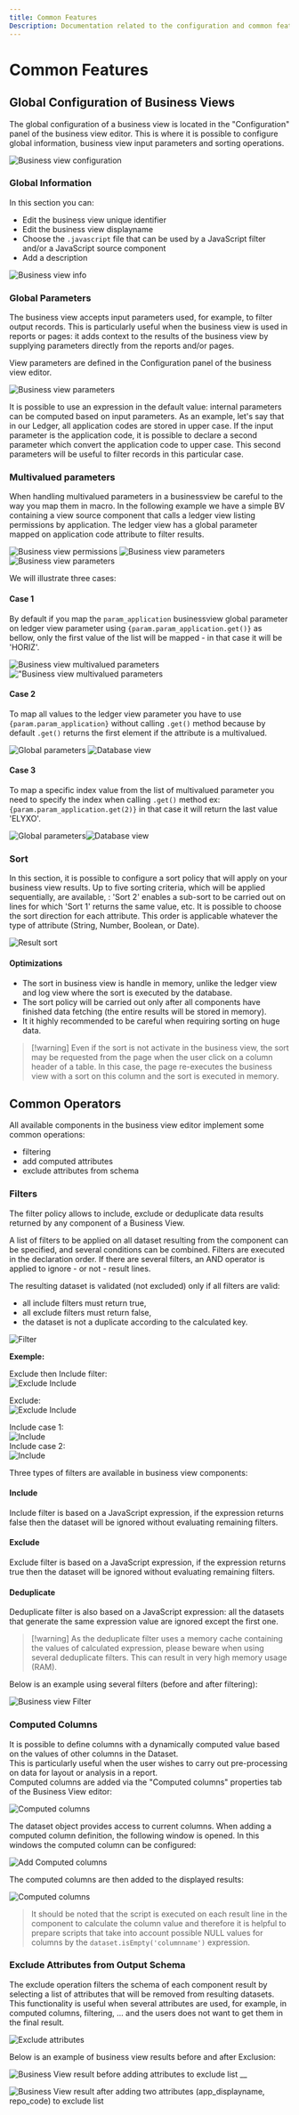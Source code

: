 ```yaml
---
title: Common Features
Description: Documentation related to the configuration and common features of business view
---
```


# Common Features

## Global Configuration of Business Views  

The global configuration of a business view is located in the "Configuration" panel of the business view editor. This is where it is possible to configure global information, business view input parameters and sorting operations.

![Business view configuration](./images/bv_global_config.png "Business view configuration")

### Global Information  

In this section you can:

- Edit the business view unique identifier  
- Edit the business view displayname
- Choose the `.javascript` file that can be used by a JavaScript filter and/or a JavaScript source component
- Add a description

![Business view info](./images/bv_info.png "Business view info")

### Global Parameters  

The business view accepts input parameters used, for example, to filter output records. This is particularly useful when the business view is used in reports or pages: it adds context to the results of the business view by supplying parameters directly from the reports and/or pages.

View parameters are defined in the Configuration panel of the business view editor.

![Business view parameters](./images/bv_params.png "Business view parameters")

It is possible to use an expression in the default value: internal parameters can be computed based on input parameters.
As an example, let's say that in our Ledger, all application codes are stored in upper case. If the input parameter is the application code, it is possible to declare a second parameter which convert the application code to upper case. This second parameters will be useful to filter records in this particular case.  

### Multivalued parameters

When handling multivalued parameters in a businessview be careful to the way you map them in macro. In the following example we have a simple BV containing a view source component that calls a ledger view listing permissions by application. The ledger view has a global parameter mapped on application code attribute to filter results.  

![Business view permissions](./images/g2.png "Business view permissions")
![Business view parameters](./images/g1.png "Business view parameters")
![Business view parameters](./images/g13.png "Business view parameters")

We will illustrate three cases:

#### Case 1

By default if you map the `param_application` businessview global parameter on ledger view parameter using `{param.param_application.get()}` as bellow, only the first value of the list will be mapped - in that case it will be 'HORIZ'.

![Business view multivalued parameters](./images/c12.png "Business view multivalued parameters")!["Business view multivalued parameters](./images/c11.png "Business view multivalued parameters")

#### Case 2

To map all values to the ledger view parameter you have to use `{param.param_application}` without calling `.get()` method because by default `.get()` returns the first element if the attribute is a multivalued.

![Global parameters](./images/c22.png "Global parameters")
![Database view](./images/c21.png "Database view ")

#### Case 3

To map a specific index value from the list of multivalued parameter you need to specify the index when calling `.get()` method ex: `{param.param_application.get(2)}` in that case it will return the last value 'ELYXO'.

![Global parameters](./images/c32.png "Global parameters")![Database view](./images/c31.png "Database view ")

### Sort  

In this section, it is possible to configure a sort policy that will apply on your business view results. Up to five sorting criteria, which will be applied sequentially, are available, : 'Sort 2' enables a sub-sort to be carried out on lines for which 'Sort 1' returns the same value, etc. It is possible to choose the sort direction for each attribute. This order is applicable whatever the type of attribute (String, Number, Boolean, or Date).  

![Result sort](./images/bv_sort.png "Result sort")

#### Optimizations

- The sort in business view is handle in memory, unlike the ledger view and log view where the sort is executed by the database.
- The sort policy will be carried out only after all components have finished data fetching (the entire results will be stored in memory).
- It it highly recommended to be careful when requiring sorting on huge data.

> [!warning] Even if the sort is not activate in the business view, the sort may be requested from the page when the user click on a column header of a table. In this case, the page re-executes the business view with a sort on this column and the sort is executed in memory.

## Common Operators

All available components in the business view editor implement some common operations:

- filtering  
- add computed attributes  
- exclude attributes from schema  

### Filters  

The filter policy allows to include, exclude or deduplicate data results returned by any component of a Business View.

A list of filters to be applied on all dataset resulting from the component can be specified, and several conditions can be combined. Filters are executed in the declaration order. If there are several filters, an AND operator is applied to ignore - or not - result lines.

The resulting dataset is validated (not excluded) only if all filters are valid:

- all include filters must return true,  
- all exclude filters must return false,  
- the dataset is not a duplicate according to the calculated key.

![Filter](./images/filtring.png "Filter")

**Exemple:**

Exclude then Include filter:  
![Exclude Include](./images/excludeinclude.png "Exclude Include")

Exclude:  
![Exclude Include](./images/excludex2.png "Exclude Include")

Include case 1:  
![Include](./images/includex2.png "Include")  
Include case 2:  
![Include](./images/includex2_2.png "Include")

Three types of filters are available in business view components:

#### Include

Include filter is based on a JavaScript expression, if the expression returns false then the dataset will be ignored without evaluating remaining filters.

#### Exclude

Exclude filter is based on a JavaScript expression, if the expression returns true then the dataset will be ignored without evaluating remaining filters.

#### Deduplicate

Deduplicate filter is also based on a JavaScript expression: all the datasets that generate the same expression value are ignored except the first one.

> [!warning] As the deduplicate filter uses a memory cache containing the values of calculated expression, please beware when using several deduplicate filters. This can result in very high memory usage (RAM).

Below is an example using several filters (before and after filtering):

![Business view Filter](./images/bv_filter.png "Business view Filter")

### Computed Columns

It is possible to define columns with a dynamically computed value based on the values of other columns in the Dataset.  
This is particularly useful when the user wishes to carry out pre-processing on data for layout or analysis in a report.  
Computed columns are added via the "Computed columns" properties tab of the Business View editor:

![Computed columns](./images/ccolumns_list.png "Computed columns")

The dataset object provides access to current columns.
When adding a computed column definition, the following window is opened. In this windows the computed column can be configured:

![Add Computed columns](./images/add_computedc.png "Add Computed columns")

The computed columns are then added to the displayed results:

![Computed columns](./images/computedcolumns.png "Computed columns")

> It should be noted that the script is executed on each result line in the component to calculate the column value and therefore it is helpful to prepare scripts that take into account possible NULL values for columns by the `dataset.isEmpty('columnname')` expression.

### Exclude Attributes from Output Schema

The exclude operation filters the schema of each component result by selecting a list of attributes that will be removed from resulting datasets. This functionality is useful when several attributes are used, for example, in computed columns, filtering, ... and the users does not want to get them in the final result.

![Exclude attributes](./images/exclude.png "Exclude attributes")

Below is an example of business view results before and after Exclusion:  

![Business View result before adding attributes to exclude list](./images/computedcolumns.png "Business View result before adding attributes to exclude list")
__  

![Business View result after adding two attributes (app\_displayname, repo\_code) to exclude list](./images/after_exclude.png "Business View result after adding two attributes (app\_displayname, repo\_code) to exclude list")
